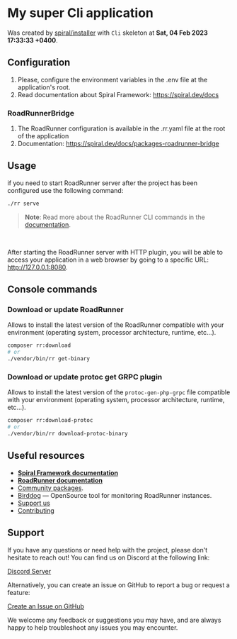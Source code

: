 # My super Cli application

Was created by [spiral/installer](https://github.com/spiral/installer) with `Cli` skeleton at **Sat, 04 Feb 2023 17:33:33 +0400**.

## Configuration
1. Please, configure the environment variables in the .env file at the application's root.
2. Read documentation about Spiral Framework: https://spiral.dev/docs
### RoadRunnerBridge
1. The RoadRunner configuration is available in the .rr.yaml file at the root of the application
2. Documentation: https://spiral.dev/docs/packages-roadrunner-bridge

## Usage

if you need to start RoadRunner server after the project has been configured use the following command:

```bash
./rr serve
```

> **Note**:
> Read more about the RoadRunner CLI commands in the [documentation](https://roadrunner.dev/docs/app-server-cli/2.x/en).

<br />

After starting the RoadRunner server with HTTP plugin, you will be able to access your application in a web
browser by going to a specific URL: http://127.0.0.1:8080.

## Console commands

### Download or update RoadRunner

Allows to install the latest version of the RoadRunner compatible with your environment (operating system, processor
architecture, runtime, etc...).

```bash
composer rr:download
# or
./vendor/bin/rr get-binary
```

### Download or update protoc get GRPC plugin

Allows to install the latest version of the `protoc-gen-php-grpc` file compatible with your environment (operating
system, processor architecture, runtime, etc...).

```bash
composer rr:download-protoc
# or
./vendor/bin/rr download-protoc-binary
```

## Useful resources

- [**Spiral Framework documentation**](https://spiral.dev/docs)
- [**RoadRunner documentation**](https://roadrunner.dev/docs)
- [Community packages](https://github.com/spiral-packages).
- [Birddog](https://github.com/roadrunner-server/birddog) — OpenSource tool for monitoring RoadRunner instances.
- [Support us](https://github.com/sponsors/roadrunner-server)
- [Contributing](https://spiral.dev/docs/about-contributing/)

## Support

If you have any questions or need help with the project, please don't hesitate to reach out! You can find us on Discord
at the following link:

[Discord Server](https://discord.gg/TFeEmCs)

Alternatively, you can create an issue on GitHub to report a bug or request a feature:

[Create an Issue on GitHub](https://github.com/spiral/framework/issues/new/choose)

We welcome any feedback or suggestions you may have, and are always happy to help troubleshoot any issues you may
encounter.
